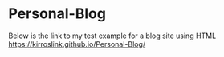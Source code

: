 # Personal-Blog
Below is the link to my test example for a blog site using HTML
https://kirroslink.github.io/Personal-Blog/
